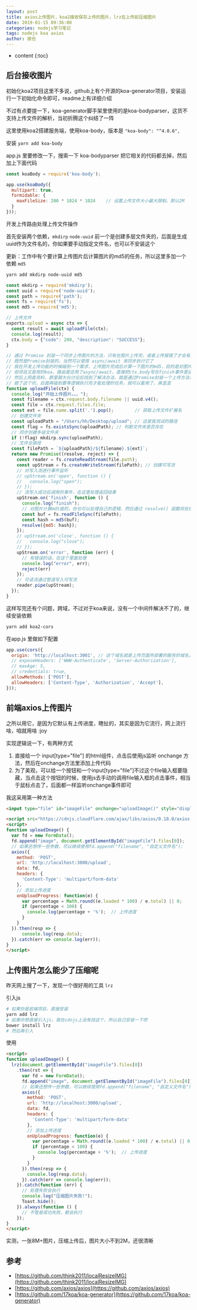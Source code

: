 ```yaml
---
layout: post
title: axios上传图片，koa2接收保存上传的图片，lrz在上传前压缩图片
date: 2019-01-15 09:36:00
categories: nodejs学习笔记
tags: nodejs koa axios
author: 朋也
---
```


* content
{:toc}

## 后台接收图片

初始化koa2项目这里不多说，github上有个开源的koa-generator项目，安装运行一下初始化命令即可，readme上有详细介绍

不过有点要提一下，koa-generator脚手架里使用的是koa-bodyparser，这货不支持上传文件的解析，当初折腾这个纠结了一阵

这里使用koa2搭建服务端，使用koa-body，版本是 `"koa-body": "^4.0.6",`

安装 `yarn add koa-body`

app.js 里要修改一下，搜索一下 koa-bodyparser 把它相关的代码都去掉，然后加上下面代码






```js
const koaBody = require('koa-body');

app.use(koaBody({
  multipart: true,
  formidable: {
    maxFileSize: 200 * 1024 * 1024    // 设置上传文件大小最大限制，默认2M
  }
}));
```

开发上传路由处理上传文件操作

首先安装两个依赖，`mkdirp` `node-uuid` 前一个是创建多层文件夹的，后面是生成uuid作为文件名的，你如果要手动指定文件名，也可以不安装这个

更新：工作中有个要计算上传图片后计算图片的md5的任务，所以这里多加一个依赖 `md5`

```bash
yarn add mkdirp node-uuid md5
```

```js
const mkdirp = require('mkdirp');
const uuid = require('node-uuid');
const path = require('path');
const fs = require('fs');
const md5 = require('md5');

// 上传文件
exports.upload = async ctx => {
  const result = await uploadFile(ctx);
  console.log(result);
  ctx.body = {"code": 200, "description": "SUCCESS"};
}

// 通过 Promise 封装一个同步上传图片的方法，只有在图片上传完，或者上传报错了才会有返回值
// 既然是Promise封装的，当然可以使用 async/await 来同步执行它了
// 我在开发上传功能的时候碰到一个需求，上传图片完成后计算一下图片的md5，目的是对图片去重，结果nodejs里的IO流里完成后的处理要在 finish 事件里处理
// 但项目又是用的koa，路由里还用了async/await，直接把ctx.body写在finish事件里运行还报错
// 然后上网查资料，群里跟大伙讨论后找到了解决办法，就是通过Promise封装一个上传方法来解决，代码就是下面这些
// 趟了这个坑，后面再碰到要等逻辑执行完才能处理的任务，就可以套用了，爽歪歪
function uploadFile(ctx) {
  console.log("开始上传图片。。。");
  const filename = ctx.request.body.filename || uuid.v4();
  const file = ctx.request.files.file;
  const ext = file.name.split('.').pop();        // 获取上传文件扩展名
  // 创建文件夹
  const uploadPath = "/Users/hh/Desktop/upload"; // 这是我测试的路径
  const flag = fs.existsSync(uploadPath); // 判断文件夹是否存在
  // 同步创建多级文件夹
  if (!flag) mkdirp.sync(uploadPath);
  // 文件全路径
  const filePath = `${uploadPath}/${filename}.${ext}`;
  return new Promise((resolve, reject) => {
    const reader = fs.createReadStream(file.path);
    const upStream = fs.createWriteStream(filePath); // 创建可写流
    // 对写入流进行事件监听
    // upStream.on('open', function () {
    //   console.log("open");
    // });
    // 流写入成功后调用的事件，在这里处理返回结果
    upStream.on('finish', function () {
      console.log("finish");
      // 对图片计算md5值的，你也可以处理自己的逻辑，然后通过 resolve() 函数将处理的结果返回即可
      const buf = fs.readFileSync(filePath);
      const hash = md5(buf);
      resolve({md5: hash});
    });
    // upStream.on('close', function () {
    //   console.log("close");
    // });
    upStream.on('error', function (err) {
      // 有错误的话，在这个里面处理
      console.log("error", err);
      reject(err)
    });
    // 可读流通过管道写入可写流
    reader.pipe(upStream);
  });
}
```

这样写完还有个问题，跨域，不过对于koa来说，没有一个中间件解决不了的，继续安装依赖

```bash
yarn add koa2-cors
```

在app.js 里做如下配置

```js
app.use(cors({
  origin: 'http://localhost:3001', // 这个域名就是上传页面所部署的服务的域名，根据自己的场景做相应的调整
  // exposeHeaders: ['WWW-Authenticate', 'Server-Authorization'],
  // maxAge: 5,
  // credentials: true,
  allowMethods: ['POST'],
  allowHeaders: ['Content-Type', 'Authorization', 'Accept'],
}));
```

## 前端axios上传图片

之所以用它，是因为它默认有上传进度，瞎扯的，其实是因为它流行，网上流行啥，咱就用啥 :joy

实现逻辑说一下，有两种方式

1. 直接给一个 input[type="file"] 的html组件，点击后使用js监听 onchange 方法，然后在onchange方法里添加上传代码
2. 为了美观，可以给一个按钮和一个input[type="file"]不过这个file输入框要隐藏，当点击这个按钮的时候，使用js去手动的调用file输入框的点击事件，相当于鼠标点击了，后面都一样监听onchange事件即可

我这采用第一种方法
```html
<input type="file" id="imageFile" onchange="uploadImage()" style="display: none;">

<script src="https://cdnjs.cloudflare.com/ajax/libs/axios/0.18.0/axios.min.js"></script>
<script>
function uploadImage() {
  var fd = new FormData();
  fd.append("image", document.getElementById("imageFile").files[0]);
  // 如果还想传一些参数，可以继续使用fd.append("filename", "自定义文件名");
  axios({
    method: 'POST',
    url: 'http://localhost:3000/upload',
    data: fd,
    headers: {
      'Content-Type': 'multipart/form-data'
    },
    // 添加上传进度
    onUploadProgress: function(e) {
      var percentage = Math.round((e.loaded * 100) / e.total) || 0;
      if (percentage < 100) {
        console.log(percentage + '%');  // 上传进度
      }
    }
  }).then(resp => {
      console.log(resp.data);
  }).catch(err => console.log(err));
}
</script>
```

## 上传图片怎么能少了压缩呢

昨天网上搜了一下，发现一个很好用的工具 `lrz`

引入js

```bash
# 如果你是前端项目，直接安装
yarn add lrz
# 如果你想直接引入js，我在cdnjs上没有找这个，所以自己安装一下吧
bower install lrz
# 然后再引入
```

使用

```html
<script>
function uploadImage() {
  lrz(document.getElementById("imageFile").files[0])
    .then(rst => {
      var fd = new FormData();
      fd.append("image", document.getElementById("imageFile").files[0]);
      // 如果还想传一些参数，可以继续使用fd.append("filename", "自定义文件名");
      axios({
        method: 'POST',
        url: 'http://localhost:3000/upload',
        data: fd,
        headers: {
          'Content-Type': 'multipart/form-data'
        },
        // 添加上传进度
        onUploadProgress: function(e) {
          var percentage = Math.round((e.loaded * 100) / e.total) || 0;
          if (percentage < 100) {
            console.log(percentage + '%');  // 上传进度
          }
        }
      }).then(resp => {
        console.log(resp.data);
      }).catch(err => console.log(err));
    }).catch(function (err) {
      // 处理失败会执行
      console.log("压缩图片失败!");
      Toast.hide();
    }).always(function () {
      // 不管是成功失败，都会执行
    });
}
</script>
```

实测，一张8M+图片，压缩上传后，图片大小不到2M，还很清晰

## 参考

- [https://github.com/think2011/localResizeIMG](https://github.com/think2011/localResizeIMG)
- [https://github.com/axios/axios](https://github.com/axios/axios)
- [https://github.com/17koa/koa-generator](https://github.com/17koa/koa-generator)
